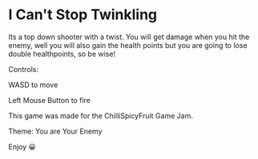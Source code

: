 # I Can't Stop Twinkling



Its a top down shooter with a twist. You will get damage when you hit the enemy, well you will also gain the health points but you are going to lose double healthpoints, so be wise!

Controls:

WASD to move

Left Mouse Button to fire


This game was made for the ChilliSpicyFruit Game Jam.

Theme: You are Your Enemy

Enjoy 😀
